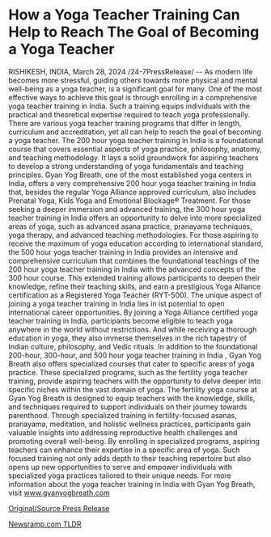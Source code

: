 # How a Yoga Teacher Training Can Help to Reach The Goal of Becoming a Yoga Teacher

RISHIKESH, INDIA, March 28, 2024 /24-7PressRelease/ -- As modern life becomes more stressful, guiding others towards more physical and mental well-being as a yoga teacher, is a significant goal for many. One of the most effective ways to achieve this goal is through enrolling in a comprehensive yoga teacher training in India. Such a training equips individuals with the practical and theoretical expertise required to teach yoga professionally. There are various yoga teacher training programs that differ in length, curriculum and accreditation, yet all can help to reach the goal of becoming a yoga teacher.  The 200 hour yoga teacher training in India is a foundational course that covers essential aspects of yoga practice, philosophy, anatomy, and teaching methodology. It lays a solid groundwork for aspiring teachers to develop a strong understanding of yoga fundamentals and teaching principles. Gyan Yog Breath, one of the most established yoga centers in India, offers a very comprehensive 200 hour yoga teacher training in India that, besides the regular Yoga Alliance approved curriculum, also includes Prenatal Yoga, Kids Yoga and Emotional Blockage® Treatment.  For those seeking a deeper immersion and advanced training, the 300 hour yoga teacher training in India offers an opportunity to delve into more specialized areas of yoga, such as advanced asana practice, pranayama techniques, yoga therapy, and advanced teaching methodologies.  For those aspiring to receive the maximum of yoga education according to international standard, the 500 hour yoga teacher training in India provides an intensive and comprehensive curriculum that combines the foundational teachings of the 200 hour yoga teacher training in India with the advanced concepts of the 300 hour course. This extended training allows participants to deepen their knowledge, refine their teaching skills, and earn a prestigious Yoga Alliance certification as a Registered Yoga Teacher (RYT-500).  The unique aspect of joining a yoga teacher training in India lies in ist potential to open international career opportunities. By joining a Yoga Alliance certified yoga teacher training in India, participants become eligible to teach yoga anywhere in the world without restrictions. And while receiving a thorough education in yoga, they also immerse themselves in the rich tapestry of Indian culture, philosophy, and Vedic rituals.  In addition to the foundational 200-hour, 300-hour, and 500 hour yoga teacher training in India , Gyan Yog Breath also offers specialized courses that cater to specific areas of yoga practice. These specialized programs, such as the fertility yoga teacher training, provide aspiring teachers with the opportunity to delve deeper into specific niches within the vast domain of yoga.  The fertility yoga course at Gyan Yog Breath is designed to equip teachers with the knowledge, skills, and techniques required to support individuals on their journey towards parenthood. Through specialized training in fertility-focused asanas, pranayama, meditation, and holistic wellness practices, participants gain valuable insights into addressing reproductive health challenges and promoting overall well-being. By enrolling in specialized programs, aspiring teachers can enhance their expertise in a specific area of yoga. Such focused training not only adds depth to their teaching repertoire but also opens up new opportunities to serve and empower individuals with specialized yoga practices tailored to their unique needs.  For more information about the yoga teacher training in India with Gyan Yog Breath, visit www.gyanyogbreath.com 

[Original/Source Press Release](https://www.24-7pressrelease.com/press-release/509565/how-a-yoga-teacher-training-can-help-to-reach-the-goal-of-becoming-a-yoga-teacher) 

[Newsramp.com TLDR](https://newsramp.com/None) 